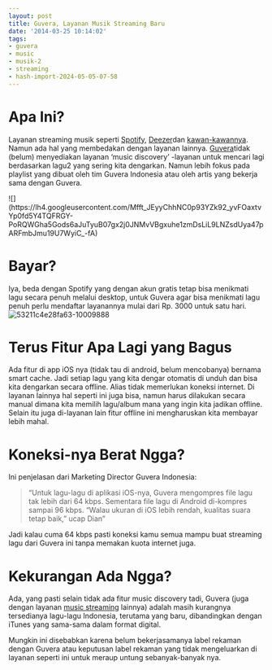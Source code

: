 ```yaml
---
layout: post
title: Guvera, Layanan Musik Streaming Baru
date: '2014-03-25 10:14:02'
tags:
- guvera
- music
- musik-2
- streaming
- hash-import-2024-05-05-07-58
---
```


# Apa Ini?

Layanan streaming musik seperti [Spotify](https://www.spotify.com/), [Deezer](http://www.deezer.com/en/)dan [kawan-kawannya](http://en.wikipedia.org/wiki/Streaming_media). Namun ada hal yang membedakan dengan layanan lainnya. [Guvera](https://www.guvera.com/)tidak (belum) menyediakan layanan ‘music discovery’ -layanan untuk mencari lagi berdasarkan lagu2 yang sering kita dengarkan. Namun lebih fokus pada playlist yang dibuat oleh tim Guvera Indonesia atau oleh artis yang bekerja sama dengan Guvera.

<!--more--> ![](https://lh4.googleusercontent.com/Mfft_JEyyChhNC0p93YZk92_yvFOaxtvYp0fd5Y4TQFRGY-PoRQWGha5Gods6aJuTyuB07gx2j0JNMvVBgxuhe1zmDsLiL9LNZsdUya47pARFmbJmu19U7WyiC_-fA)

# Bayar?

Iya, beda dengan Spotify yang dengan akun gratis tetap bisa menikmati lagu secara penuh melalui desktop, untuk Guvera agar bisa menikmati lagu penuh perlu mendaftar layanannya mulai dari Rp. 3000 untuk satu hari. ![53211c4e28fa63-10009888](https://lh4.googleusercontent.com/nD-RKxWayk8KXyt5QFMk37A7QLZRXMSYasex0vLtPm8BbrXxf8fXtzYQuAelAtzQGW62LE23ildn7NE626RgNhJjtFIGEgN5PtcYN1ixuTTZjnJVlyapP7BCg6eq3A)

# Terus Fitur Apa Lagi yang Bagus

Ada fitur di app iOS nya (tidak tau di android, belum mencobanya) bernama smart cache. Jadi setiap lagu yang kita dengar otomatis di unduh dan bisa kita dengarkan secara offline. Alias tidak memerlukan koneksi internet. Di layanan lainnya hal seperti ini juga bisa, namun harus dilakukan secara manual dimana kita memilih lagu/album mana yang ingin kita jadikan offline. Selain itu juga di-layanan lain fitur offline ini mengharuskan kita membayar lebih mahal.

# Koneksi-nya Berat Ngga?

Ini penjelasan dari Marketing Director Guvera Indonesia:

> “Untuk lagu-lagu di aplikasi iOS-nya, Guvera mengompres file lagu tak lebih dari 64 kbps. Sementara file lagu di Android di-kompres sampai 96 kbps. “Walau ukuran di iOS lebih rendah, kualitas suara tetap baik,” ucap Dian”

Jadi kalau cuma 64 kbps pasti koneksi kamu semua mampu buat streaming lagu dari Guvera ini tanpa memakan kuota internet juga.

# Kekurangan Ada Ngga?

Ada, yang pasti selain tidak ada fitur music discovery tadi, Guvera (juga dengan layanan [music streaming](http://en.wikipedia.org/wiki/Streaming_media "Streaming media") lainnya) adalah masih kurangnya tersedianya lagu-lagu Indonesia, terutama yang baru, dibandingkan dengan iTunes yang sama-sama dalam format digital.

Mungkin ini disebabkan karena belum bekerjasamanya label rekaman dengan Guvera atau keputusan label rekaman yang tidak mengeluarkan di layanan seperti ini untuk meraup untung sebanyak-banyak nya.

<!--kg-card-end: html-->